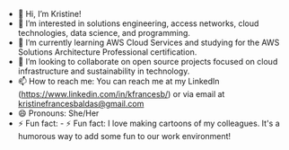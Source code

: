 - 👋 Hi, I’m Kristine! 
- 👀 I’m interested in solutions engineering, access networks, cloud technologies, data science, and programming.
- 🌱 I’m currently learning AWS Cloud Services and studying for the AWS Solutions Architecture Professional certification. 
- 💞️ I’m looking to collaborate on open source projects focused on cloud infrastructure and sustainability in technology.
- 📫 How to reach me: You can reach me at my LinkedIn (https://www.linkedin.com/in/kfrancesb/) or via email at kristinefrancesbaldas@gmail.com
- 😄 Pronouns: She/Her
- ⚡ Fun fact: - ⚡ Fun fact: I love making cartoons of my colleagues. It's a humorous way to add some fun to our work environment!

<!---
cloudbykristine/cloudbykristine is a ✨ special ✨ repository because its `README.md` (this file) appears on your GitHub profile.
You can click the Preview link to take a look at your changes.
--->
